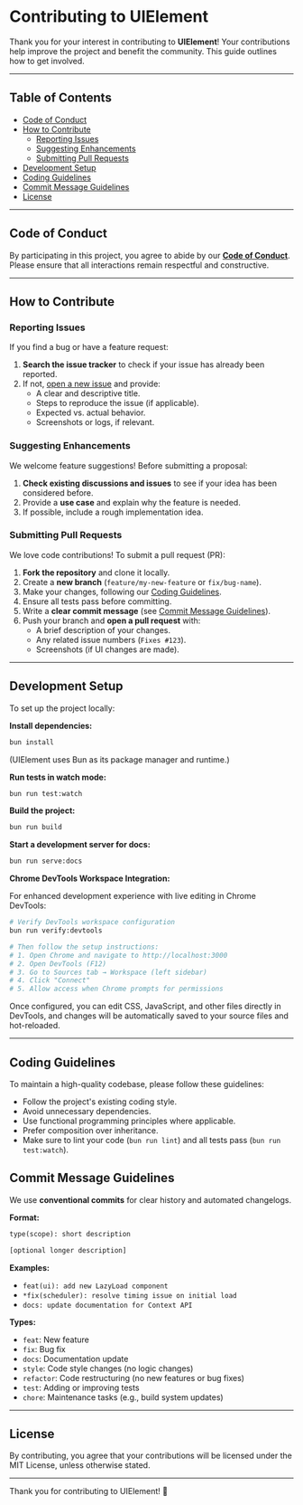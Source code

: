 # Contributing to UIElement

Thank you for your interest in contributing to **UIElement**! Your contributions help improve the project and benefit the community. This guide outlines how to get involved.

---

## Table of Contents

- [Code of Conduct](#code-of-conduct)
- [How to Contribute](#how-to-contribute)
  - [Reporting Issues](#reporting-issues)
  - [Suggesting Enhancements](#suggesting-enhancements)
  - [Submitting Pull Requests](#submitting-pull-requests)
- [Development Setup](#development-setup)
- [Coding Guidelines](#coding-guidelines)
- [Commit Message Guidelines](#commit-message-guidelines)
- [License](#license)

---

## Code of Conduct

By participating in this project, you agree to abide by our **[Code of Conduct](CODE_OF_CONDUCT.md)**. Please ensure that all interactions remain respectful and constructive.

---

## How to Contribute

### Reporting Issues

If you find a bug or have a feature request:

1. **Search the issue tracker** to check if your issue has already been reported.
2. If not, [open a new issue](https://github.com/zeixcom/ui-element/issues/new) and provide:
   - A clear and descriptive title.
   - Steps to reproduce the issue (if applicable).
   - Expected vs. actual behavior.
   - Screenshots or logs, if relevant.

### Suggesting Enhancements

We welcome feature suggestions! Before submitting a proposal:

1. **Check existing discussions and issues** to see if your idea has been considered before.
2. Provide a **use case** and explain why the feature is needed.
3. If possible, include a rough implementation idea.

### Submitting Pull Requests

We love code contributions! To submit a pull request (PR):

1. **Fork the repository** and clone it locally.
2. Create a **new branch** (`feature/my-new-feature` or `fix/bug-name`).
3. Make your changes, following our [Coding Guidelines](#coding-guidelines).
4. Ensure all tests pass before committing.
5. Write a **clear commit message** (see [Commit Message Guidelines](#commit-message-guidelines)).
6. Push your branch and **open a pull request** with:
   - A brief description of your changes.
   - Any related issue numbers (`Fixes #123`).
   - Screenshots (if UI changes are made).

---

## Development Setup

To set up the project locally:

**Install dependencies:**

```sh
bun install
```

(UIElement uses Bun as its package manager and runtime.)

**Run tests in watch mode:**

```sh
bun run test:watch
```

**Build the project:**

```sh
bun run build
```

**Start a development server for docs:**

```sh
bun run serve:docs
```

**Chrome DevTools Workspace Integration:**

For enhanced development experience with live editing in Chrome DevTools:

```sh
# Verify DevTools workspace configuration
bun run verify:devtools

# Then follow the setup instructions:
# 1. Open Chrome and navigate to http://localhost:3000
# 2. Open DevTools (F12)
# 3. Go to Sources tab → Workspace (left sidebar)
# 4. Click "Connect"
# 5. Allow access when Chrome prompts for permissions
```

Once configured, you can edit CSS, JavaScript, and other files directly in DevTools, and changes will be automatically saved to your source files and hot-reloaded.

---

## Coding Guidelines

To maintain a high-quality codebase, please follow these guidelines:

- Follow the project's existing coding style.
- Avoid unnecessary dependencies.
- Use functional programming principles where applicable.
- Prefer composition over inheritance.
- Make sure to lint your code (`bun run lint`) and all tests pass (`bun run test:watch`).

## Commit Message Guidelines

We use **conventional commits** for clear history and automated changelogs.

**Format:**

```txt
type(scope): short description

[optional longer description]
```

**Examples:**

- `feat(ui): add new LazyLoad component`
- `*fix(scheduler): resolve timing issue on initial load`
- `docs: update documentation for Context API`

**Types:**

- `feat`: New feature
- `fix`: Bug fix
- `docs`: Documentation update
- `style`: Code style changes (no logic changes)
- `refactor`: Code restructuring (no new features or bug fixes)
- `test`: Adding or improving tests
- `chore`: Maintenance tasks (e.g., build system updates)

---

## License

By contributing, you agree that your contributions will be licensed under the MIT License, unless otherwise stated.

---

Thank you for contributing to UIElement! 🚀
